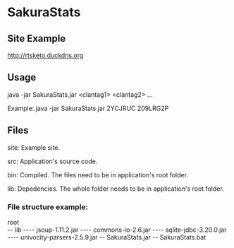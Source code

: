 # SakuraStats

## Site Example

http://rtsketo.duckdns.org



## Usage

java -jar SakuraStats.jar \<clantag1\> \<clantag2\> ...

Example: java -jar SakuraStats.jar 2YCJRUC 209LRG2P



## Files

site: Example site.


src: Application's source code.

bin: Compiled. The files need to be in application's root folder.

lib: Depedencies. The whole folder needs to be in application's root folder.




### File structure example:

root<br>
-- lib
---- jsoup-1.11.2.jar
---- commons-io-2.6.jar
---- sqlite-jdbc-3.20.0.jar
---- univocity-parsers-2.5.9.jar
-- SakuraStats.jar
-- SakuraStats.bat